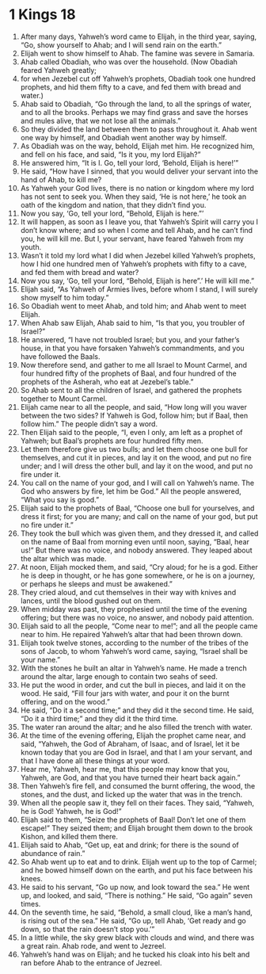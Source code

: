 ﻿
# 1 Kings 18
1. After many days, Yahweh’s word came to Elijah, in the third year, saying, “Go, show yourself to Ahab; and I will send rain on the earth.” 
2. Elijah went to show himself to Ahab. The famine was severe in Samaria. 
3. Ahab called Obadiah, who was over the household. (Now Obadiah feared Yahweh greatly; 
4. for when Jezebel cut off Yahweh’s prophets, Obadiah took one hundred prophets, and hid them fifty to a cave, and fed them with bread and water.) 
5. Ahab said to Obadiah, “Go through the land, to all the springs of water, and to all the brooks. Perhaps we may find grass and save the horses and mules alive, that we not lose all the animals.” 
6. So they divided the land between them to pass throughout it. Ahab went one way by himself, and Obadiah went another way by himself. 
7. As Obadiah was on the way, behold, Elijah met him. He recognized him, and fell on his face, and said, “Is it you, my lord Elijah?” 
8. He answered him, “It is I. Go, tell your lord, ‘Behold, Elijah is here!’” 
9. He said, “How have I sinned, that you would deliver your servant into the hand of Ahab, to kill me? 
10. As Yahweh your God lives, there is no nation or kingdom where my lord has not sent to seek you. When they said, ‘He is not here,’ he took an oath of the kingdom and nation, that they didn’t find you. 
11. Now you say, ‘Go, tell your lord, “Behold, Elijah is here.”’ 
12. It will happen, as soon as I leave you, that Yahweh’s Spirit will carry you I don’t know where; and so when I come and tell Ahab, and he can’t find you, he will kill me. But I, your servant, have feared Yahweh from my youth. 
13. Wasn’t it told my lord what I did when Jezebel killed Yahweh’s prophets, how I hid one hundred men of Yahweh’s prophets with fifty to a cave, and fed them with bread and water? 
14. Now you say, ‘Go, tell your lord, “Behold, Elijah is here”.’ He will kill me.” 
15. Elijah said, “As Yahweh of Armies lives, before whom I stand, I will surely show myself to him today.” 
16. So Obadiah went to meet Ahab, and told him; and Ahab went to meet Elijah. 
17. When Ahab saw Elijah, Ahab said to him, “Is that you, you troubler of Israel?” 
18. He answered, “I have not troubled Israel; but you, and your father’s house, in that you have forsaken Yahweh’s commandments, and you have followed the Baals. 
19. Now therefore send, and gather to me all Israel to Mount Carmel, and four hundred fifty of the prophets of Baal, and four hundred of the prophets of the Asherah, who eat at Jezebel’s table.” 
20. So Ahab sent to all the children of Israel, and gathered the prophets together to Mount Carmel. 
21. Elijah came near to all the people, and said, “How long will you waver between the two sides? If Yahweh is God, follow him; but if Baal, then follow him.” The people didn’t say a word. 
22. Then Elijah said to the people, “I, even I only, am left as a prophet of Yahweh; but Baal’s prophets are four hundred fifty men. 
23. Let them therefore give us two bulls; and let them choose one bull for themselves, and cut it in pieces, and lay it on the wood, and put no fire under; and I will dress the other bull, and lay it on the wood, and put no fire under it. 
24. You call on the name of your god, and I will call on Yahweh’s name. The God who answers by fire, let him be God.” All the people answered, “What you say is good.” 
25. Elijah said to the prophets of Baal, “Choose one bull for yourselves, and dress it first; for you are many; and call on the name of your god, but put no fire under it.” 
26. They took the bull which was given them, and they dressed it, and called on the name of Baal from morning even until noon, saying, “Baal, hear us!” But there was no voice, and nobody answered. They leaped about the altar which was made. 
27. At noon, Elijah mocked them, and said, “Cry aloud; for he is a god. Either he is deep in thought, or he has gone somewhere, or he is on a journey, or perhaps he sleeps and must be awakened.” 
28. They cried aloud, and cut themselves in their way with knives and lances, until the blood gushed out on them. 
29. When midday was past, they prophesied until the time of the evening offering; but there was no voice, no answer, and nobody paid attention. 
30. Elijah said to all the people, “Come near to me!”; and all the people came near to him. He repaired Yahweh’s altar that had been thrown down. 
31. Elijah took twelve stones, according to the number of the tribes of the sons of Jacob, to whom Yahweh’s word came, saying, “Israel shall be your name.” 
32. With the stones he built an altar in Yahweh’s name. He made a trench around the altar, large enough to contain two seahs of seed. 
33. He put the wood in order, and cut the bull in pieces, and laid it on the wood. He said, “Fill four jars with water, and pour it on the burnt offering, and on the wood.” 
34. He said, “Do it a second time;” and they did it the second time. He said, “Do it a third time;” and they did it the third time. 
35. The water ran around the altar; and he also filled the trench with water. 
36. At the time of the evening offering, Elijah the prophet came near, and said, “Yahweh, the God of Abraham, of Isaac, and of Israel, let it be known today that you are God in Israel, and that I am your servant, and that I have done all these things at your word. 
37. Hear me, Yahweh, hear me, that this people may know that you, Yahweh, are God, and that you have turned their heart back again.” 
38. Then Yahweh’s fire fell, and consumed the burnt offering, the wood, the stones, and the dust, and licked up the water that was in the trench. 
39. When all the people saw it, they fell on their faces. They said, “Yahweh, he is God! Yahweh, he is God!” 
40. Elijah said to them, “Seize the prophets of Baal! Don’t let one of them escape!” They seized them; and Elijah brought them down to the brook Kishon, and killed them there. 
41. Elijah said to Ahab, “Get up, eat and drink; for there is the sound of abundance of rain.” 
42. So Ahab went up to eat and to drink. Elijah went up to the top of Carmel; and he bowed himself down on the earth, and put his face between his knees. 
43. He said to his servant, “Go up now, and look toward the sea.” He went up, and looked, and said, “There is nothing.” He said, “Go again” seven times. 
44. On the seventh time, he said, “Behold, a small cloud, like a man’s hand, is rising out of the sea.” He said, “Go up, tell Ahab, ‘Get ready and go down, so that the rain doesn’t stop you.’” 
45. In a little while, the sky grew black with clouds and wind, and there was a great rain. Ahab rode, and went to Jezreel. 
46. Yahweh’s hand was on Elijah; and he tucked his cloak into his belt and ran before Ahab to the entrance of Jezreel. 
